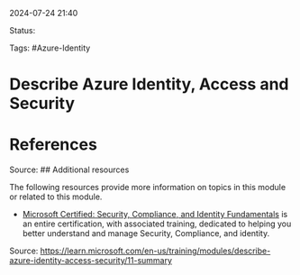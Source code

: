 2024-07-24 21:40

Status:

Tags: #Azure-Identity 

# Describe Azure Identity, Access and Security



# References
Source: ## Additional resources

The following resources provide more information on topics in this module or related to this module.

- [Microsoft Certified: Security, Compliance, and Identity Fundamentals](https://learn.microsoft.com/en-us/learn/certifications/security-compliance-and-identity-fundamentals/) is an entire certification, with associated training, dedicated to helping you better understand and manage Security, Compliance, and identity.

Source: https://learn.microsoft.com/en-us/training/modules/describe-azure-identity-access-security/11-summary